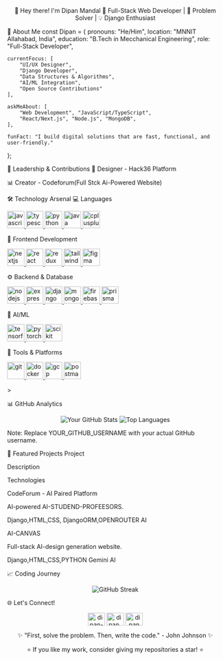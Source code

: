 <div align="center">

👋 Hey there! I'm Dipan Mandal
🚀 Full-Stack Web Developer | 🎯 Problem Solver | 💡 Django Enthusiast
</div>

🎯 About Me
const Dipan = {
    pronouns: "He/Him",
    location: "MNNIT Allahabad, India",
    education: "B.Tech in Mecchanical Engineering",
    role: "Full-Stack Developer",
    
    currentFocus: [
        "UI/UX Designer",
        "Django Developer", 
        "Data Structures & Algorithms",
        "AI/ML Integration",
        "Open Source Contributions"
    ],
    
    askMeAbout: [
        "Web Development", "JavaScript/TypeScript", 
        "React/Next.js", "Node.js", "MongoDB",
    ],
    
    funFact: "I build digital solutions that are fast, functional, and user-friendly."
};



</div>

💼 Leadership & Contributions
🔧 Designer - Hack36 Platform

📊 Creator - Codeforum(Full Stck Ai-Powered Website)

🛠️ Technology Arsenal
💻 Languages
<p align="left">
<a href="https://developer.mozilla.org/en-US/docs/Web/JavaScript" target="_blank" rel="noreferrer"> <img src="https://www.google.com/search?q=https://raw.githubusercontent.com/devicons/devicon/master/icons/javascript/javascript-original.svg" alt="javascript" width="40" height="40"/> </a>
<a href="https://www.typescriptlang.org/" target="_blank" rel="noreferrer"> <img src="https://www.google.com/search?q=https://raw.githubusercontent.com/devicons/devicon/master/icons/typescript/typescript-original.svg" alt="typescript" width="40" height="40"/> </a>
<a href="https://www.python.org" target="_blank" rel="noreferrer"> <img src="https://www.google.com/search?q=https://raw.githubusercontent.com/devicons/devicon/master/icons/python/python-original.svg" alt="python" width="40" height="40"/> </a>
<a href="https://www.java.com" target="_blank" rel="noreferrer"> <img src="https://www.google.com/search?q=https://raw.githubusercontent.com/devicons/devicon/master/icons/java/java-original.svg" alt="java" width="40" height="40"/> </a>
<a href="https://www.cplusplus.com/" target="_blank" rel="noreferrer"> <img src="https://www.google.com/search?q=https://raw.githubusercontent.com/devicons/devicon/master/icons/cplusplus/cplusplus-original.svg" alt="cplusplus" width="40" height="40"/> </a>
</p>

🚀 Frontend Development
<p align="left">
<a href="https://nextjs.org/" target="_blank" rel="noreferrer"> <img src="https://www.google.com/search?q=https://cdn.worldvectorlogo.com/logos/nextjs-2.svg" alt="nextjs" width="40" height="40"/> </a>
<a href="https://reactjs.org/" target="_blank" rel="noreferrer"> <img src="https://www.google.com/search?q=https://raw.githubusercontent.com/devicons/devicon/master/icons/react/react-original-wordmark.svg" alt="react" width="40" height="40"/> </a>
<a href="https://redux.js.org" target="_blank" rel="noreferrer"> <img src="https://www.google.com/search?q=https://raw.githubusercontent.com/devicons/devicon/master/icons/redux/redux-original.svg" alt="redux" width="40" height="40"/> </a>
<a href="https://tailwindcss.com/" target="_blank" rel="noreferrer"> <img src="https://www.google.com/search?q=https://www.vectorlogo.zone/logos/tailwindcss/tailwindcss-icon.svg" alt="tailwind" width="40" height="40"/> </a>
<a href="https://www.figma.com/" target="_blank" rel="noreferrer"> <img src="https://www.google.com/search?q=https://www.vectorlogo.zone/logos/figma/figma-icon.svg" alt="figma" width="40" height="40"/> </a>
</p>

⚙️ Backend & Database
<p align="left">
<a href="https://nodejs.org" target="_blank" rel="noreferrer"> <img src="https://www.google.com/search?q=https://raw.githubusercontent.com/devicons/devicon/master/icons/nodejs/nodejs-original-wordmark.svg" alt="nodejs" width="40" height="40"/> </a>
<a href="https://expressjs.com" target="_blank" rel="noreferrer"> <img src="https://www.google.com/search?q=https://raw.githubusercontent.com/devicons/devicon/master/icons/express/express-original-wordmark.svg" alt="express" width="40" height="40"/> </a>
<a href="https://www.djangoproject.com/" target="_blank" rel="noreferrer"> <img src="https://www.google.com/search?q=https://raw.githubusercontent.com/devicons/devicon/master/icons/django/django-plain.svg" alt="django" width="40" height="40"/> </a>
<a href="https://www.mongodb.com/" target="_blank" rel="noreferrer"> <img src="https://www.google.com/search?q=https://raw.githubusercontent.com/devicons/devicon/master/icons/mongodb/mongodb-original-wordmark.svg" alt="mongodb" width="40" height="40"/> </a>
<a href="https://firebase.google.com/" target="_blank" rel="noreferrer"> <img src="https://www.google.com/search?q=https://www.vectorlogo.zone/logos/firebase/firebase-icon.svg" alt="firebase" width="40" height="40"/> </a>
<a href="https://www.prisma.io/" target="_blank" rel="noreferrer"> <img src="https://www.google.com/search?q=https://raw.githubusercontent.com/devicons/devicon/6910f0503efdd315c8f9b858234310c06e04d9c0/icons/prisma/prisma-original.svg" alt="prisma" width="40" height="40"/> </a>
</p>

🤖 AI/ML
<p align="left">
<a href="https://www.tensorflow.org" target="_blank" rel="noreferrer"> <img src="https://www.google.com/search?q=https://www.vectorlogo.zone/logos/tensorflow/tensorflow-icon.svg" alt="tensorflow" width="40" height="40"/> </a>
<a href="https://pytorch.org/" target="_blank" rel="noreferrer"> <img src="https://www.google.com/search?q=https://www.vectorlogo.zone/logos/pytorch/pytorch-icon.svg" alt="pytorch" width="40" height="40"/> </a>
<a href="https://scikit-learn.org/" target="_blank" rel="noreferrer"> <img src="https://www.google.com/search?q=https://upload.wikimedia.org/wikipedia/commons/thumb/0/05/Scikit_learn_logo_small.svg/1024px-Scikit_learn_logo_small.svg.png" alt="scikit learn" width="40" height="40"/> </a>
</p>

🎨 Tools & Platforms
<p align="left">
<a href="https://git-scm.com/" target="_blank" rel="noreferrer"> <img src="https://www.google.com/search?q=https://www.vectorlogo.zone/logos/git-scm/git-scm-icon.svg" alt="git" width="40" height="40"/> </a>
<a href="https://www.docker.com/" target="_blank" rel="noreferrer"> <img src="https://www.google.com/search?q=https://raw.githubusercontent.com/devicons/devicon/master/icons/docker/docker-original-wordmark.svg" alt="docker" width="40" height="40"/> </a>
<a href="https://cloud.google.com" target="_blank" rel="noreferrer"> <img src="https://www.google.com/search?q=https://www.vectorlogo.zone/logos/google_cloud/google_cloud-icon.svg" alt="gcp" width="40" height="40"/> </a>
<a href="https://postman.com" target="_blank" rel="noreferrer"> <img src="https://www.google.com/search?q=https://www.vectorlogo.zone/logos/getpostman/getpostman-icon.svg" alt="postman" width="40" height="40"/> </a>
</p>>

📊 GitHub Analytics
<p align="center">
<img src="https://www.google.com/search?q=https://github-readme-stats.vercel.app/api%3Fusername%3DDip607%26show_icons%3Dtrue%26theme%3Dradical" alt="Your GitHub Stats" />
<img src="https://www.google.com/search?q=https://github-readme-stats.vercel.app/api/top-langs/%3Fusername%3DDip607%26layout%3Dcompact%26theme%3Dradical" alt="Top Languages" />
</p>
Note: Replace YOUR_GITHUB_USERNAME with your actual GitHub username.

🚀 Featured Projects
Project

Description

Technologies

 CodeForum - AI Paired Platform

AI-powered AI-STUDEND-PROFEESORS.

Django,HTML,CSS, DjangoORM,OPENROUTER AI

 AI-CANVAS

Full-stack AI-design generation website.

Django,HTML,CSS,PYTHON Gemini AI

📈 Coding Journey
<p align="center">
<img src="https://www.google.com/search?q=https://github-readme-streak-stats.herokuapp.com/%3Fuser%3DDip607%26theme%3Dradical" alt="GitHub Streak" />
</p>

🌐 Let's Connect!
<p align="center">
<a href="https://www.google.com/search?q=https://linkedin.com/in/dipan-mandal" target="blank"><img align="center" src="https://www.google.com/search?q=https://raw.githubusercontent.com/rahuldkjain/github-profile-readme-generator/master/src/images/icons/Social/linked-in-alt.svg" alt="dipan-mandal" height="30" width="40" /></a>
<a href="https://www.google.com/search?q=https://instagram.com/dipan_0202" target="blank"><img align="center" src="https://www.google.com/search?q=https://raw.githubusercontent.com/rahuldkjain/github-profile-readme-generator/master/src/images/icons/Social/instagram.svg" alt="dipan_0202" height="30" width="40" /></a>
<a href="mailto:YOUR_EMAIL@gmail.com"><img align="center" src="https://www.google.com/search?q=https://raw.githubusercontent.com/rahuldkjain/github-profile-readme-generator/master/src/images/icons/Social/gmail.svg" alt="dipanmandal111@gmail.com" height="30" width="40" /></a>
</p>

<div align="center">

✨ "First, solve the problem. Then, write the code." - John Johnson ✨

⭐ If you like my work, consider giving my repositories a star! ⭐
</div>
